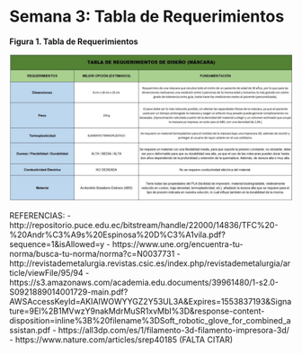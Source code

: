 <p align="center"> <h1>Semana 3: Tabla de Requerimientos</h1><p>
<b>Figura 1. Tabla de Requerimientos </b>
   <center>
  <img src="img/tablaR.jpg" alt="" class="img-fluid img-rounded">
</center>
<p> REFERENCIAS:
- http://repositorio.puce.edu.ec/bitstream/handle/22000/14836/TFC%20-%20Andr%C3%A9s%20Espinosa%20D%C3%A1vila.pdf?sequence=1&isAllowed=y
- https://www.une.org/encuentra-tu-norma/busca-tu-norma/norma?c=N0037731
- http://revistademetalurgia.revistas.csic.es/index.php/revistademetalurgia/article/viewFile/95/94
- https://s3.amazonaws.com/academia.edu.documents/39961480/1-s2.0-S0921889014001729-main.pdf?AWSAccessKeyId=AKIAIWOWYYGZ2Y53UL3A&Expires=1553837193&Signature=9El%2B1MVwzY9nakMdrMuSR1xvMbI%3D&response-content-disposition=inline%3B%20filename%3DSoft_robotic_glove_for_combined_assistan.pdf
- https://all3dp.com/es/1/filamento-3d-filamento-impresora-3d/
- https://www.nature.com/articles/srep40185
   (FALTA CITAR)
</p>


